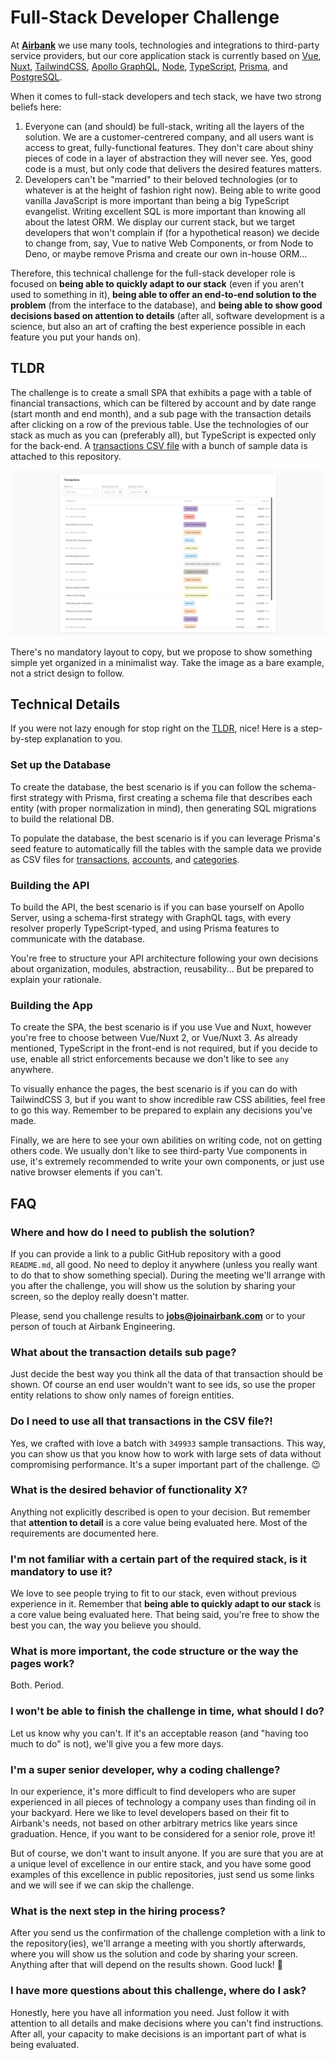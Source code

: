 # Full-Stack Developer Challenge

At **[Airbank](https://joinairbank.com/)** we use many tools, technologies and integrations to third-party service providers, but our core application stack is currently based on [Vue](https://vuejs.org/), [Nuxt](https://nuxtjs.org/), [TailwindCSS](https://tailwindcss.com/), [Apollo GraphQL](https://www.apollographql.com/), [Node](https://nodejs.org/), [TypeScript](https://www.typescriptlang.org/), [Prisma](https://www.prisma.io/), and [PostgreSQL](https://www.postgresql.org/).

When it comes to full-stack developers and tech stack, we have two strong beliefs here:
1. Everyone can (and should) be full-stack, writing all the layers of the solution. We are a customer-centrered company, and all users want is access to great, fully-functional features. They don't care about shiny pieces of code in a layer of abstraction they will never see. Yes, good code is a must, but only code that delivers the desired features matters.
2. Developers can't be "married" to their beloved technologies (or to whatever is at the height of fashion right now). Being able to write good vanilla JavaScript is more important than being a big TypeScript evangelist. Writing excellent SQL is more important than knowing all about the latest ORM. We display our current stack, but we target developers that won't complain if (for a hypothetical reason) we decide to change from, say, Vue to native Web Components, or from Node to Deno, or maybe remove Prisma and create our own in-house ORM...

Therefore, this technical challenge for the full-stack developer role is focused on **being able to quickly adapt to our stack** (even if you aren't used to something in it), **being able to offer an end-to-end solution to the problem** (from the interface to the database), and **being able to show good decisions based on attention to details** (after all, software development is a science, but also an art of crafting the best experience possible in each feature you put your hands on).

## TLDR

The challenge is to create a small SPA that exhibits a page with a table of financial transactions, which can be filtered by account and by date range (start month and end month), and a sub page with the transaction details after clicking on a row of the previous table. Use the technologies of our stack as much as you can (preferably all), but TypeScript is expected only for the back-end. A [transactions CSV file](./data/transactions.csv) with a bunch of sample data is attached to this repository.

![Sample Layout for Transactions Page](./sample-layout.png)

There's no mandatory layout to copy, but we propose to show something simple yet organized in a minimalist way. Take the image as a bare example, not a strict design to follow.

## Technical Details

If you were not lazy enough for stop right on the [TLDR](#tldr), nice! Here is a step-by-step explanation to you.

### Set up the Database

To create the database, the best scenario is if you can follow the schema-first strategy with Prisma, first creating a schema file that describes each entity (with proper normalization in mind), then generating SQL migrations to build the relational DB.

To populate the database, the best scenario is if you can leverage Prisma's seed feature to automatically fill the tables with the sample data we provide as CSV files for [transactions](./data/transactions.csv), [accounts](./data/accounts.csv), and [categories](./data/categories.csv).

### Building the API

To build the API, the best scenario is if you can base yourself on Apollo Server, using a schema-first strategy with GraphQL tags, with every resolver properly TypeScript-typed, and using Prisma features to communicate with the database.

You're free to structure your API architecture following your own decisions about organization, modules, abstraction, reusability... But be prepared to explain your rationale.

### Building the App

To create the SPA, the best scenario is if you use Vue and Nuxt, however you're free to choose between Vue/Nuxt 2, or Vue/Nuxt 3. As already mentioned, TypeScript in the front-end is not required, but if you decide to use, enable all strict enforcements because we don't like to see `any` anywhere.

To visually enhance the pages, the best scenario is if you can do with TailwindCSS 3, but if you want to show incredible raw CSS abilities, feel free to go this way. Remember to be prepared to explain any decisions you've made.

Finally, we are here to see your own abilities on writing code, not on getting others code. We usually don't like to see third-party Vue components in use, it's extremely recommended to write your own components, or just use native browser elements if you can't.

## FAQ

### Where and how do I need to publish the solution?

If you can provide a link to a public GitHub repository with a good `README.md`, all good. No need to deploy it anywhere (unless you really want to do that to show something special). During the meeting we'll arrange with you after the challenge, you will show us the solution by sharing your screen, so the deploy really doesn't matter.

Please, send you challenge results to **jobs@joinairbank.com** or to your person of touch at Airbank Engineering.

### What about the transaction details sub page?

Just decide the best way you think all the data of that transaction should be shown. Of course an end user wouldn't want to see ids, so use the proper entity relations to show only names of foreign entities.

### Do I need to use all that transactions in the CSV file?!

Yes, we crafted with love a batch with `349933` sample transactions. This way, you can show us that you know how to work with large sets of data without compromising performance. It's a super important part of the challenge. 😉

### What is the desired behavior of functionality X?

Anything not explicitly described is open to your decision. But remember that **attention to detail** is a core value being evaluated here. Most of the requirements are documented here.

### I'm not familiar with a certain part of the required stack, is it mandatory to use it?

We love to see people trying to fit to our stack, even without previous experience in it. Remember that **being able to quickly adapt to our stack** is a core value being evaluated here. That being said, you're free to show the best you can, the way you believe you should.

### What is more important, the code structure or the way the pages work?

Both. Period.

### I won't be able to finish the challenge in time, what should I do?

Let us know why you can't. If it's an acceptable reason (and "having too much to do" is not), we'll give you a few more days.

### I'm a super senior developer, why a coding challenge?

In our experience, it's more difficult to find developers who are super experienced in all pieces of technology a company uses than finding oil in your backyard. Here we like to level developers based on their fit to Airbank's needs, not based on other arbitrary metrics like years since graduation. Hence, if you want to be considered for a senior role, prove it!

But of course, we don't want to insult anyone. If you are sure that you are at a unique level of excellence in our entire stack, and you have some good examples of this excellence in public repositories, just send us some links and we will see if we can skip the challenge.

### What is the next step in the hiring process?

After you send us the confirmation of the challenge completion with a link to the repository(ies), we'll arrange a meeting with you shortly afterwards, where you will show us the solution and code by sharing your screen. Anything after that will depend on the results shown. Good luck! 🙂

### I have more questions about this challenge, where do I ask?

Honestly, here you have all information you need. Just follow it with attention to all details and make decisions where you can't find instructions. After all, your capacity to make decisions is an important part of what is being evaluated.
